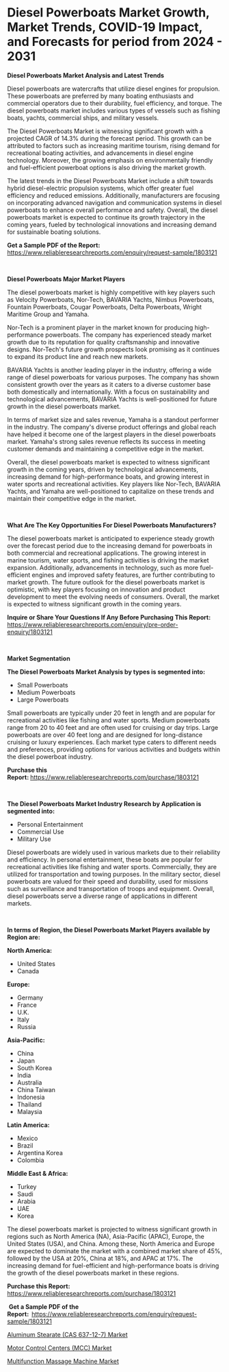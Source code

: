 <p><h1>Diesel Powerboats Market Growth, Market Trends, COVID-19 Impact, and Forecasts for period from 2024 - 2031</h1></p><p><strong>Diesel Powerboats Market Analysis and Latest Trends</strong></p>
<p><p>Diesel powerboats are watercrafts that utilize diesel engines for propulsion. These powerboats are preferred by many boating enthusiasts and commercial operators due to their durability, fuel efficiency, and torque. The diesel powerboats market includes various types of vessels such as fishing boats, yachts, commercial ships, and military vessels.</p><p>The Diesel Powerboats Market is witnessing significant growth with a projected CAGR of 14.3% during the forecast period. This growth can be attributed to factors such as increasing maritime tourism, rising demand for recreational boating activities, and advancements in diesel engine technology. Moreover, the growing emphasis on environmentally friendly and fuel-efficient powerboat options is also driving the market growth.</p><p>The latest trends in the Diesel Powerboats Market include a shift towards hybrid diesel-electric propulsion systems, which offer greater fuel efficiency and reduced emissions. Additionally, manufacturers are focusing on incorporating advanced navigation and communication systems in diesel powerboats to enhance overall performance and safety. Overall, the diesel powerboats market is expected to continue its growth trajectory in the coming years, fueled by technological innovations and increasing demand for sustainable boating solutions.</p></p>
<p><strong>Get a Sample PDF of the Report:&nbsp;</strong> <a href="https://www.reliableresearchreports.com/enquiry/request-sample/1803121">https://www.reliableresearchreports.com/enquiry/request-sample/1803121</a></p>
<p>&nbsp;</p>
<p><strong>Diesel Powerboats Major Market Players</strong></p>
<p><p>The diesel powerboats market is highly competitive with key players such as Velocity Powerboats, Nor-Tech, BAVARIA Yachts, Nimbus Powerboats, Fountain Powerboats, Cougar Powerboats, Delta Powerboats, Wright Maritime Group and Yamaha.</p><p>Nor-Tech is a prominent player in the market known for producing high-performance powerboats. The company has experienced steady market growth due to its reputation for quality craftsmanship and innovative designs. Nor-Tech's future growth prospects look promising as it continues to expand its product line and reach new markets.</p><p>BAVARIA Yachts is another leading player in the industry, offering a wide range of diesel powerboats for various purposes. The company has shown consistent growth over the years as it caters to a diverse customer base both domestically and internationally. With a focus on sustainability and technological advancements, BAVARIA Yachts is well-positioned for future growth in the diesel powerboats market.</p><p>In terms of market size and sales revenue, Yamaha is a standout performer in the industry. The company's diverse product offerings and global reach have helped it become one of the largest players in the diesel powerboats market. Yamaha's strong sales revenue reflects its success in meeting customer demands and maintaining a competitive edge in the market.</p><p>Overall, the diesel powerboats market is expected to witness significant growth in the coming years, driven by technological advancements, increasing demand for high-performance boats, and growing interest in water sports and recreational activities. Key players like Nor-Tech, BAVARIA Yachts, and Yamaha are well-positioned to capitalize on these trends and maintain their competitive edge in the market.</p></p>
<p>&nbsp;</p>
<p><strong>What Are The Key Opportunities For Diesel Powerboats Manufacturers?</strong></p>
<p><p>The diesel powerboats market is anticipated to experience steady growth over the forecast period due to the increasing demand for powerboats in both commercial and recreational applications. The growing interest in marine tourism, water sports, and fishing activities is driving the market expansion. Additionally, advancements in technology, such as more fuel-efficient engines and improved safety features, are further contributing to market growth. The future outlook for the diesel powerboats market is optimistic, with key players focusing on innovation and product development to meet the evolving needs of consumers. Overall, the market is expected to witness significant growth in the coming years.</p></p>
<p><strong>Inquire or Share Your Questions If Any Before Purchasing This Report:</strong> <a href="https://www.reliableresearchreports.com/enquiry/pre-order-enquiry/1803121">https://www.reliableresearchreports.com/enquiry/pre-order-enquiry/1803121</a></p>
<p>&nbsp;</p>
<p><strong>Market Segmentation</strong></p>
<p><strong>The Diesel Powerboats Market Analysis by types is segmented into:</strong></p>
<p><ul><li>Small Powerboats</li><li>Medium Powerboats</li><li>Large Powerboats</li></ul></p>
<p><p>Small powerboats are typically under 20 feet in length and are popular for recreational activities like fishing and water sports. Medium powerboats range from 20 to 40 feet and are often used for cruising or day trips. Large powerboats are over 40 feet long and are designed for long-distance cruising or luxury experiences. Each market type caters to different needs and preferences, providing options for various activities and budgets within the diesel powerboat industry.</p></p>
<p><strong>Purchase this Report:&nbsp;</strong><a href="https://www.reliableresearchreports.com/purchase/1803121">https://www.reliableresearchreports.com/purchase/1803121</a></p>
<p>&nbsp;</p>
<p><strong>The Diesel Powerboats Market Industry Research by Application is segmented into:</strong></p>
<p><ul><li>Personal Entertainment</li><li>Commercial Use</li><li>Military Use</li></ul></p>
<p><p>Diesel powerboats are widely used in various markets due to their reliability and efficiency. In personal entertainment, these boats are popular for recreational activities like fishing and water sports. Commercially, they are utilized for transportation and towing purposes. In the military sector, diesel powerboats are valued for their speed and durability, used for missions such as surveillance and transportation of troops and equipment. Overall, diesel powerboats serve a diverse range of applications in different markets.</p></p>
<p>&nbsp;</p>
<p><strong>In terms of Region, the Diesel Powerboats Market Players available by Region are:</strong></p>
<p>
    <p> <strong> North America: </strong>
        <ul>
            <li>United States</li>
            <li>Canada</li>
        </ul>
        </p> 
    <p> <strong> Europe: </strong>
        <ul>
            <li>Germany</li>
            <li>France</li>
            <li>U.K.</li>
            <li>Italy</li>
            <li>Russia</li>
        </ul>
        </p> 
    <p> <strong> Asia-Pacific: </strong>
        <ul>
            <li>China</li>
            <li>Japan</li>
            <li>South Korea</li>
            <li>India</li>
            <li>Australia</li>
            <li>China Taiwan</li>
            <li>Indonesia</li>
            <li>Thailand</li>
            <li>Malaysia</li>
        </ul>
        </p> 
    <p> <strong> Latin America: </strong>
        <ul>
            <li>Mexico</li>
            <li>Brazil</li>
            <li>Argentina Korea</li>
            <li>Colombia</li>
        </ul>
        </p> 
    <p> <strong> Middle East & Africa: </strong>
        <ul>
            <li>Turkey</li>
            <li>Saudi</li>
            <li>Arabia</li>
            <li>UAE</li>
            <li>Korea</li>
        </ul>
    </p>
    </p>
<p><p>The diesel powerboats market is projected to witness significant growth in regions such as North America (NA), Asia-Pacific (APAC), Europe, the United States (USA), and China. Among these, North America and Europe are expected to dominate the market with a combined market share of 45%, followed by the USA at 20%, China at 18%, and APAC at 17%. The increasing demand for fuel-efficient and high-performance boats is driving the growth of the diesel powerboats market in these regions.</p></p>
<p><strong>Purchase this Report: </strong><a href="https://www.reliableresearchreports.com/purchase/1803121">https://www.reliableresearchreports.com/purchase/1803121</a></p>
<p>&nbsp;<strong>Get a Sample PDF of the Report:&nbsp;&nbsp;</strong><a href="https://www.reliableresearchreports.com/enquiry/request-sample/1803121">https://www.reliableresearchreports.com/enquiry/request-sample/1803121</a></p>
<p><strong></strong></p>
<p><p><a href="https://view.publitas.com/reportprime-1/aluminum-stearate-cas-637-12-7-market-size-growth-outlook-from-2023-to-2030-projecting-at-markets-trends-analysis-by-application-regional-outlook-and-revenue/">Aluminum Stearate (CAS 637-12-7) Market</a></p><p><a href="https://view.publitas.com/reportprime-1/motor-control-centers-mcc-market-dynamics-2023-2030-also-about-its-market-trends-projections-and-opportunities/">Motor Control Centers (MCC) Market</a></p><p><a href="https://view.publitas.com/reportprime-1/multifunction-massage-machine-market-with-the-goal-of-estimating-the-market-size-and-future-growth-potential-of-various-market-segments-based-on-component-applications-end-user-and-region/">Multifunction Massage Machine Market</a></p></p>